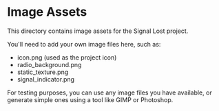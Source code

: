 # Image Assets

This directory contains image assets for the Signal Lost project.

You'll need to add your own image files here, such as:
- icon.png (used as the project icon)
- radio_background.png
- static_texture.png
- signal_indicator.png

For testing purposes, you can use any image files you have available, or generate simple ones using a tool like GIMP or Photoshop.
